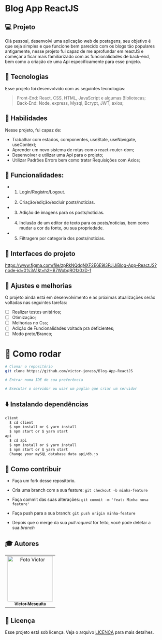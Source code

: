 # Blog App ReactJS

## 💻 Projeto
Olá pessoal, desenvolvi uma aplicação web de postagens, seu objetivo é que seja simples e que funcione bem parecido com os blogs tão populares antigamente, nesse projeto fui capaz de me aprofundar em reactJS e começar a ficar mais familiarizado com as funcionalidades de back-end, bem como a criação de uma Api especificamente para esse projeto.

## 🚀 Tecnologias
Esse projeto foi desenvolvido com as seguintes tecnologias:

> Front-End: React, CSS, HTML, JavaScript e algumas Bibliotecas;                                      
> Back-End: Node, express, Mysql, Bcrypt, JWT, axios;                                                       

## 📌 Habilidades

Nesse projeto, fui capaz de:

- Trabalhar com estados, componentes, useState, useNavigate, useContext;
- Aprender um novo sistema de rotas com o react-router-dom;
- Desenvolver e utilizar uma Api para o projeto;
- Utilizar Padrões Errors bem como tratar Requisições com Axios;

## :memo: Funcionalidades: 
- 1. Login/Registro/Logout.
- 2. Criação/edição/excluir posts/noticias.
- 3. Adição de imagens para os posts/noticias.
- 4. Inclusão de um editor de texto para os posts/noticias, bem como mudar a cor da fonte, ou sua propriedade.
- 5. Filtragem por categoria dos posts/noticias.
  
## 📝 Interfaces do projeto                                                                         
  https://www.figma.com/file/zpRkNQdqNXF2E6E9I3PJiJ/Blog-App-ReactJS?node-id=0%3A1&t=h2HB7WobqRO1z0zD-1                         

## 📝 Ajustes e melhorias

O projeto ainda está em desenvolvimento e as próximas atualizações serão voltadas nas seguintes tarefas:

- [ ] Realizar testes unitários;
- [ ] Otimização;
- [ ] Melhorias no Css;
- [ ] Adição de Funcionalidades voltada pra deficientes;
- [ ] Modo preto/Branco;

# 👷 Como rodar

```bash
# Clonar o repositório
git clone https://github.com/victor-joness/Blog-App-ReactJS

# Entrar numa IDE de sua preferência 

# Executar o servidor ou usar um puglin que criar um servidor

```

## ⬇️ Instalando dependências

  ```bash
  client
    $ cd client
    $ npm install or $ yarn install
    $ npm start or $ yarn start
  api
    $ cd api
    $ npm install or $ yarn install
    $ npm start or $ yarn start
    Change your mySQL database data api/db.js
  ```
  

## 🤔 Como contribuir <br/>

- Faça um fork desse repositório.
- Cria uma branch com a sua feature: `git checkout -b minha-feature`
- Faça commit das suas alterações: `git commit -m 'feat: Minha nova feature'`
- Faça push para a sua branch: `git push origin minha-feature`

- Depois que o merge da sua *pull request* for feito, você pode deletar a sua *branch*


## :mortar_board: Autores

<table align="center">
    <tr>
        <td align="center">
            <a href="https://github.com/victor-joness">
                <img src="https://i.imgur.com/vBnNiVV.png" width="150px;" alt="Foto Victor"/>
                <br />
                <sub><b>Victor Mesquita<sub><b>
            </a>
        </td>    
    </tr>
</table>
              
## 📄 Licença

Esse projeto está sob licença. Veja o arquivo [LICENÇA](LICENSE) para mais detalhes.